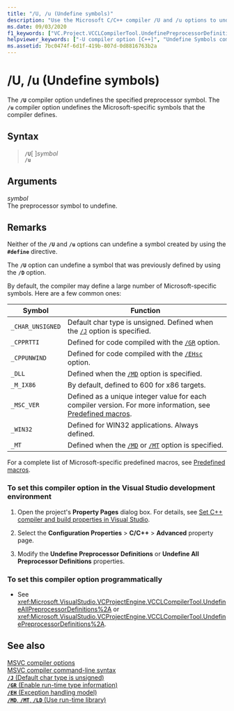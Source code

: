 ```yaml
---
title: "/U, /u (Undefine symbols)"
description: "Use the Microsoft C/C++ compiler /U and /u options to undefine preprocessor symbols."
ms.date: 09/03/2020
f1_keywords: ["VC.Project.VCCLCompilerTool.UndefinePreprocessorDefinitions", "VC.Project.VCCLWCECompilerTool.UndefinePreprocessorDefinitions", "VC.Project.VCCLCompilerTool.UndefineAllPreprocessorDefinitions", "/u", "VC.Project.VCCLWCECompilerTool.UndefineAllPreprocessorDefinitions"]
helpviewer_keywords: ["-U compiler option [C++]", "Undefine Symbols compiler option", "/U compiler option [C++]", "U compiler option [C++]"]
ms.assetid: 7bc0474f-6d1f-419b-807d-0d8816763b2a
---
```

# /U, /u (Undefine symbols)

The **`/U`** compiler option undefines the specified preprocessor symbol. The **`/u`** compiler option undefines the Microsoft-specific symbols that the compiler defines.

## Syntax

> **`/U`**\[ ]*symbol*\
> **`/u`**

## Arguments

*symbol*<br/>
The preprocessor symbol to undefine.

## Remarks

Neither of the **`/U`** and **`/u`** options can undefine a symbol created by using the **`#define`** directive.

The **`/U`** option can undefine a symbol that was previously defined by using the **`/D`** option.

By default, the compiler may define a large number of Microsoft-specific symbols. Here are a few common ones:

| Symbol | Function |
|--|--|
| `_CHAR_UNSIGNED` | Default char type is unsigned. Defined when the [`/J`](j-default-char-type-is-unsigned.md) option is specified. |
| `_CPPRTTI` | Defined for code compiled with the [`/GR`](gr-enable-run-time-type-information.md) option. |
| `_CPPUNWIND` | Defined for code compiled with the [`/EHsc`](eh-exception-handling-model.md) option. |
| `_DLL` | Defined when the [`/MD`](md-mt-ld-use-run-time-library.md) option is specified. |
| `_M_IX86` | By default, defined to 600 for x86 targets. |
| `_MSC_VER` | Defined as a unique integer value for each compiler version. For more information, see [Predefined macros](../../preprocessor/predefined-macros.md). |
| `_WIN32` | Defined for WIN32 applications. Always defined. |
| `_MT` | Defined when the [`/MD`](md-mt-ld-use-run-time-library.md) or [`/MT`](md-mt-ld-use-run-time-library.md) option is specified. |

For a complete list of Microsoft-specific predefined macros, see [Predefined macros](../../preprocessor/predefined-macros.md).

### To set this compiler option in the Visual Studio development environment

1. Open the project's **Property Pages** dialog box. For details, see [Set C++ compiler and build properties in Visual Studio](../working-with-project-properties.md).

1. Select the **Configuration Properties** > **C/C++** > **Advanced** property page.

1. Modify the **Undefine Preprocessor Definitions** or **Undefine All Preprocessor Definitions** properties.

### To set this compiler option programmatically

- See <xref:Microsoft.VisualStudio.VCProjectEngine.VCCLCompilerTool.UndefineAllPreprocessorDefinitions%2A> or <xref:Microsoft.VisualStudio.VCProjectEngine.VCCLCompilerTool.UndefinePreprocessorDefinitions%2A>.

## See also

[MSVC compiler options](compiler-options.md)<br/>
[MSVC compiler command-line syntax](compiler-command-line-syntax.md)<br/>
[**`/J`** (Default char type is unsigned)](j-default-char-type-is-unsigned.md)<br/>
[**`/GR`** (Enable run-time type information)](gr-enable-run-time-type-information.md)<br/>
[**`/EH`** (Exception handling model)](eh-exception-handling-model.md)<br/>
[**`/MD`**, **`/MT`**, **`/LD`** (Use run-time library)](md-mt-ld-use-run-time-library.md)
